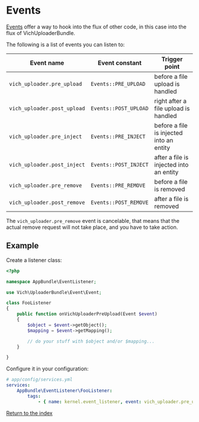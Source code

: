 Events
======

[Events](https://symfony.com/doc/current/event_dispatcher.html) offer a way to hook into
the flux of other code, in this case into the flux of VichUploaderBundle.

The following is a list of events you can listen to:

| Event name | Event constant | Trigger point|
|------------|----------------|--------------|
|`vich_uploader.pre_upload`|`Events::PRE_UPLOAD`|before a file upload is handled|
|`vich_uploader.post_upload`|`Events::POST_UPLOAD`|right after a file upload is handled|
|`vich_uploader.pre_inject`|`Events::PRE_INJECT`|before a file is injected into an entity|
|`vich_uploader.post_inject`|`Events::POST_INJECT`|after a file is injected into an entity|
|`vich_uploader.pre_remove`|`Events::PRE_REMOVE`|before a file is removed|
|`vich_uploader.post_remove`|`Events::POST_REMOVE`|after a file is removed|

The `vich_uploader.pre_remove` event is cancelable, that means that the actual remove request will not take place, and you have to take action.

Example
-------

Create a listener class:

```php
<?php

namespace AppBundle\EventListener;

use Vich\UploaderBundle\Event\Event;

class FooListener
{
    public function onVichUploaderPreUpload(Event $event)
    {
        $object = $event->getObject();
        $mapping = $event->getMapping();

        // do your stuff with $object and/or $mapping...
    }

}
```

Configure it in your configuration:

```yaml
# app/config/services.yml
services:
    AppBundle\EventListener\FooListener:
        tags:
            - { name: kernel.event_listener, event: vich_uploader.pre_upload }
```

[Return to the index](../index.md)
